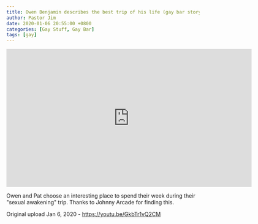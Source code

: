 ```yaml
---
title: Owen Benjamin describes the best trip of his life (gay bar story)
author: Pastor Jim
date: 2020-01-06 20:55:00 +0800
categories: [Gay Stuff, Gay Bar]
tags: [gay]
---
```


<iframe width="640" height="360" scrolling="no" frameborder="0" style="border: none;" src="https://www.bitchute.com/embed/Ml24JPBPjSnG/"></iframe>

Owen and Pat choose an interesting place to spend their week during their "sexual awakening" trip. Thanks to Johnny Arcade for finding this.



Original upload Jan 6, 2020 - https://youtu.be/GkbTr1vQ2CM

